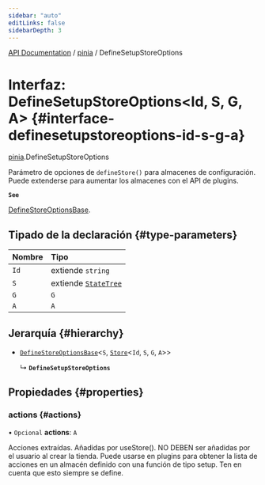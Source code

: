 ```yaml
---
sidebar: "auto"
editLinks: false
sidebarDepth: 3
---
```


[API Documentation](../index.md) / [pinia](../modules/pinia.md) / DefineSetupStoreOptions

# Interfaz: DefineSetupStoreOptions<Id, S, G, A\> {#interface-definesetupstoreoptions-id-s-g-a}

[pinia](../modules/pinia.md).DefineSetupStoreOptions

Parámetro de opciones de `defineStore()` para almacenes de configuración. Puede extenderse para aumentar los almacenes con el API de plugins.

**`See`**

[DefineStoreOptionsBase](pinia.DefineStoreOptionsBase.md).

## Tipado de la declaración {#type-parameters}

| Nombre | Tipo |
| :------ | :------ |
| `Id` | extiende `string` |
| `S` | extiende [`StateTree`](../modules/pinia.md#statetree) |
| `G` | `G` |
| `A` | `A` |

## Jerarquía {#hierarchy}

- [`DefineStoreOptionsBase`](pinia.DefineStoreOptionsBase.md)<`S`, [`Store`](../modules/pinia.md#store)<`Id`, `S`, `G`, `A`\>\>

  ↳ **`DefineSetupStoreOptions`**

## Propiedades {#properties}

### actions {#actions}

• `Opcional` **actions**: `A`

Acciones extraídas. Añadidas por useStore(). NO DEBEN ser añadidas por el usuario al crear la tienda. Puede usarse en plugins para obtener la lista de acciones en un almacén definido con una función de tipo setup. Ten en cuenta que esto siempre se define.
